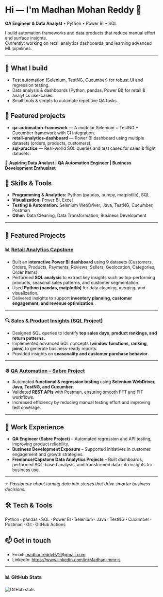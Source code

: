
# Hi — I'm Madhan Mohan Reddy 👋

**QA Engineer & Data Analyst** • Python • Power BI • SQL

I build automation frameworks and data products that reduce manual effort and surface insights.  
Currently: working on retail analytics dashboards, and learning advanced ML pipelines.

---

## 🔭 What I build
- Test automation (Selenium, TestNG, Cucumber) for robust UI and regression testing.
- Data analysis & dashboards (Python, pandas, Power BI) for retail & analytics use-cases.
- Small tools & scripts to automate repetitive QA tasks.

## 🚀 Featured projects
- **qa-automation-framework** — A modular Selenium + TestNG + Cucumber framework with CI integration.  
- **retail-analytics-dashboard** — Power BI dashboard using multiple datasets (orders, products, customers).  
- **sql-practice** — Real-world SQL queries and test cases for sales & flight datasets.


 

🎯 **Aspiring Data Analyst | QA Automation Engineer | Business Development Enthusiast**  



## 🔹 Skills & Tools  
- **Programming & Analytics:** Python (pandas, numpy, matplotlib), SQL  
- **Visualization:** Power BI, Excel  
- **Testing & Automation:** Selenium WebDriver, Java, TestNG, Cucumber, Postman  
- **Other:** Data Cleaning, Data Transformation, Business Development  

---

## 🔹 Featured Projects  

### 📊 [Retail Analytics Capstone](https://github.com/<madhan972>/my-retail-analytics)  
- Built an **interactive Power BI dashboard** using 9 datasets (Customers, Orders, Products, Payments, Reviews, Sellers, Geolocation, Categories, Order Items).  
- Performed **SQL analysis** to extract key insights such as top-performing products, seasonal sales patterns, and customer segmentation.  
- Used **Python (pandas, matplotlib)** for data cleaning, merging, and visualization.  
- Delivered insights to support **inventory planning, customer engagement, and revenue optimization**.  

---

### 🔍 [Sales & Product Insights (SQL Project)](https://github.com/<madhan972>/sales-insights-sql)  
- Designed SQL queries to identify **top sales days, product rankings, and return patterns**.  
- Implemented advanced SQL concepts (**window functions, ranking, joins**) to generate business-ready reports.  
- Provided insights on **seasonality and customer purchase behavior**.  

---

### ⚙️ [QA Automation – Sabre Project](https://github.com/<madhan972>/qa-automation-sabre)  
- Automated **functional & regression testing** using **Selenium WebDriver, Java, TestNG, and Cucumber**.  
- Validated **REST APIs** with Postman, ensuring smooth FFT and FIT workflows.  
- Increased efficiency by reducing manual testing effort and improving test coverage.  

---

## 🔹 Work Experience  
- **QA Engineer (Sabre Project)** – Automated regression and API testing, improving product reliability.  
- **Business Development Exposure** – Supported initiatives in customer engagement and growth strategies.  
- **Freelance/Capstone Data Analytics Projects** – Built dashboards, performed SQL-based analysis, and transformed data into insights for business use.  

---


✨ *Passionate about turning data into stories that drive smarter business decisions.*  



## 🛠️ Tech & Tools
Python · pandas · SQL · Power BI · Selenium · Java · TestNG · Cucumber · Postman · Git · GitHub Actions

## 📫 Get in touch
- Email: madhanreddy972@gmail.com  
- LinkedIn: https://www.linkedin.com/in/Madhan-mmr-s

---

### 📊 GitHub Stats

![GitHub stats](https://github-readme-stats.vercel.app/api?username=madhan972&show_icons=true&theme=default)